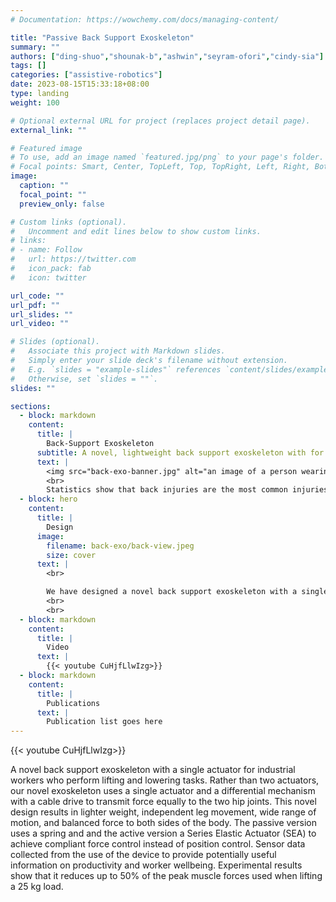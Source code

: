 ```yaml
---
# Documentation: https://wowchemy.com/docs/managing-content/

title: "Passive Back Support Exoskeleton"
summary: ""
authors: ["ding-shuo","shounak-b","ashwin","seyram-ofori","cindy-sia"]
tags: []
categories: ["assistive-robotics"]
date: 2023-08-15T15:33:18+08:00
type: landing
weight: 100

# Optional external URL for project (replaces project detail page).
external_link: ""

# Featured image
# To use, add an image named `featured.jpg/png` to your page's folder.
# Focal points: Smart, Center, TopLeft, Top, TopRight, Left, Right, BottomLeft, Bottom, BottomRight.
image:
  caption: ""
  focal_point: ""
  preview_only: false

# Custom links (optional).
#   Uncomment and edit lines below to show custom links.
# links:
# - name: Follow
#   url: https://twitter.com
#   icon_pack: fab
#   icon: twitter

url_code: ""
url_pdf: ""
url_slides: ""
url_video: ""

# Slides (optional).
#   Associate this project with Markdown slides.
#   Simply enter your slide deck's filename without extension.
#   E.g. `slides = "example-slides"` references `content/slides/example-slides.md`.
#   Otherwise, set `slides = ""`.
slides: ""

sections:
  - block: markdown
    content:
      title: |
        Back-Support Exoskeleton
      subtitle: A novel, lightweight back support exoskeleton with for industrial workers who perform lifting and lowering tasks.
      text: |
        <img src="back-exo-banner.jpg" alt="an image of a person wearing a back exoskeleton" title="Back Exoskeleton" width="100%">
        <br>
        Statistics show that back injuries are the most common injuries in the worplace, comprising of approximately 41.7% of all workplace injuries in 2017. We have designed a back support exoskeleton that can reduce the risk of back injuries by reducing the peak muscle forces used when lifting and lowering heavy loads. Our unique design allows independent leg movement, wide range of motion, and balanced force to both sides of the body. The passive version uses a spring and and the active version a Series Elastic Actuator (SEA) to achieve compliant force control instead of position control. Sensor data collected from the use of the device to provide potentially useful information on productivity and worker wellbeing. Experimental results show that it reduces up to 50% of the peak muscle forces used when lifting a 25 kg load.
  - block: hero
    content:
      title: |
        Design
      image:
        filename: back-exo/back-view.jpeg
        size: cover
      text: |
        <br>

        We have designed a novel back support exoskeleton with a single actuator for industrial workers who perform lifting and lowering tasks. Rather than two actuators, our novel exoskeleton uses a single actuator and a differential mechanism with a cable drive to transmit force equally to the two hip joints. This novel design results in lighter weight, independent leg movement, wide range of motion, and balanced force to both sides of the body. The passive version uses a spring and and the active version a Series Elastic Actuator (SEA) to achieve compliant force control instead of position control. Sensor data collected from the use of the device to provide potentially useful information on productivity and worker wellbeing. Experimental results show that it reduces up to 50% of the peak muscle forces used when lifting a 25 kg load.
        <br>
        <br>
  - block: markdown
    content:
      title: |
        Video
      text: |
        {{< youtube CuHjfLlwIzg>}}
  - block: markdown
    content:
      title: |
        Publications
      text: |
        Publication list goes here
---
```


{{< youtube CuHjfLlwIzg>}}

A novel back support exoskeleton with a single actuator for industrial workers who perform lifting and lowering tasks. Rather than two actuators, our novel exoskeleton uses a single actuator and a differential mechanism with a cable drive to transmit force equally to the two hip joints. This novel design results in lighter weight, independent leg movement, wide range of motion, and balanced force to both sides of the body. The passive version uses a spring and and the active version a Series Elastic Actuator (SEA) to achieve compliant force control instead of position control. Sensor data collected from the use of the device to provide potentially useful information on productivity and worker wellbeing. Experimental results show that it reduces up to 50% of the peak muscle forces used when lifting a 25 kg load.
